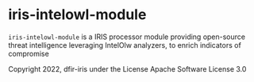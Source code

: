 # iris-intelowl-module

`iris-intelowl-module` is a IRIS processor module providing open-source threat intelligence leveraging IntelOlw analyzers, to enrich indicators of compromise

Copyright 2022, dfir-iris under the License Apache Software License 3.0